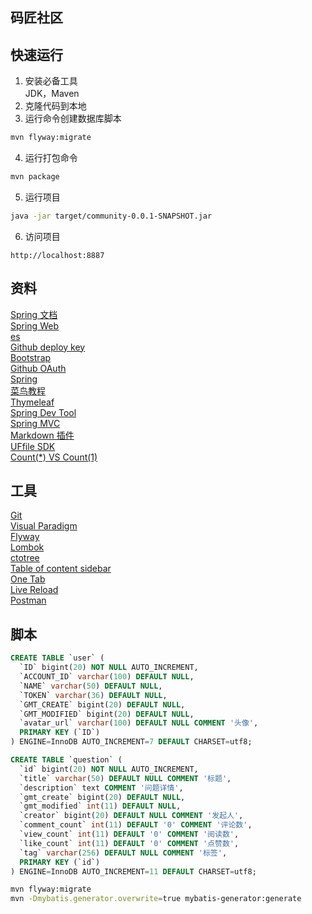## 码匠社区

## 快速运行
1. 安装必备工具  
JDK，Maven
2. 克隆代码到本地  
3. 运行命令创建数据库脚本
```sh
mvn flyway:migrate
```
4. 运行打包命令
```sh
mvn package
```
5. 运行项目  
```sh
java -jar target/community-0.0.1-SNAPSHOT.jar
```
6. 访问项目
```
http://localhost:8887
```


## 资料
[Spring 文档](https://spring.io/guides)    
[Spring Web](https://spring.io/guides/gs/serving-web-content/)   
[es](https://elasticsearch.cn/explore)    
[Github deploy key](https://developer.github.com/v3/guides/managing-deploy-keys/#deploy-keys)    
[Bootstrap](https://v3.bootcss.com/getting-started/)    
[Github OAuth](https://developer.github.com/apps/building-oauth-apps/creating-an-oauth-app/)    
[Spring](https://docs.spring.io/spring-boot/docs/2.0.0.RC1/reference/htmlsingle/#boot-features-embedded-database-support)    
[菜鸟教程](https://www.runoob.com/mysql/mysql-insert-query.html)    
[Thymeleaf](https://www.thymeleaf.org/doc/tutorials/3.0/usingthymeleaf.html#setting-attribute-values)    
[Spring Dev Tool](https://docs.spring.io/spring-boot/docs/2.0.0.RC1/reference/htmlsingle/#using-boot-devtools)  
[Spring MVC](https://docs.spring.io/spring/docs/5.0.3.RELEASE/spring-framework-reference/web.html#mvc-handlermapping-interceptor)  
[Markdown 插件](http://editor.md.ipandao.com/)   
[UFfile SDK](https://github.com/ucloud/ufile-sdk-java)  
[Count(*) VS Count(1)](https://mp.weixin.qq.com/s/Rwpke4BHu7Fz7KOpE2d3Lw)  

## 工具
[Git](https://git-scm.com/download)   
[Visual Paradigm](https://www.visual-paradigm.com)    
[Flyway](https://flywaydb.org/getstarted/firststeps/maven)  
[Lombok](https://www.projectlombok.org)    
[ctotree](https://www.octotree.io/)   
[Table of content sidebar](https://chrome.google.com/webstore/detail/table-of-contents-sidebar/ohohkfheangmbedkgechjkmbepeikkej)    
[One Tab](https://chrome.google.com/webstore/detail/chphlpgkkbolifaimnlloiipkdnihall)    
[Live Reload](https://chrome.google.com/webstore/detail/livereload/jnihajbhpnppcggbcgedagnkighmdlei/related)  
[Postman](https://chrome.google.com/webstore/detail/coohjcphdfgbiolnekdpbcijmhambjff)

## 脚本
```sql
CREATE TABLE `user` (
  `ID` bigint(20) NOT NULL AUTO_INCREMENT,
  `ACCOUNT_ID` varchar(100) DEFAULT NULL,
  `NAME` varchar(50) DEFAULT NULL,
  `TOKEN` varchar(36) DEFAULT NULL,
  `GMT_CREATE` bigint(20) DEFAULT NULL,
  `GMT_MODIFIED` bigint(20) DEFAULT NULL,
  `avatar_url` varchar(100) DEFAULT NULL COMMENT '头像',
  PRIMARY KEY (`ID`)
) ENGINE=InnoDB AUTO_INCREMENT=7 DEFAULT CHARSET=utf8;

```
```sql
CREATE TABLE `question` (
  `id` bigint(20) NOT NULL AUTO_INCREMENT,
  `title` varchar(50) DEFAULT NULL COMMENT '标题',
  `description` text COMMENT '问题详情',
  `gmt_create` bigint(20) DEFAULT NULL,
  `gmt_modified` int(11) DEFAULT NULL,
  `creator` bigint(20) DEFAULT NULL COMMENT '发起人',
  `comment_count` int(11) DEFAULT '0' COMMENT '评论数',
  `view_count` int(11) DEFAULT '0' COMMENT '阅读数',
  `like_count` int(11) DEFAULT '0' COMMENT '点赞数',
  `tag` varchar(256) DEFAULT NULL COMMENT '标签',
  PRIMARY KEY (`id`)
) ENGINE=InnoDB AUTO_INCREMENT=11 DEFAULT CHARSET=utf8;
```
```bash
mvn flyway:migrate
mvn -Dmybatis.generator.overwrite=true mybatis-generator:generate
```

